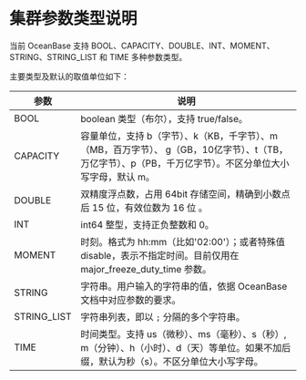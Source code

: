 集群参数类型说明
=============================

当前 OceanBase 支持 BOOL、CAPACITY、DOUBLE、INT、MOMENT、STRING、STRING_LIST 和 TIME 多种参数类型。

主要类型及默认的取值单位如下：

|     参数|     说明   |
|-------------|---------|
| BOOL        | boolean 类型（布尔），支持 true/false。 |
| CAPACITY    | 容量单位，支持 b（字节）、k（KB，千字节）、m（MB，百万字节）、 g（GB，10亿字节）、t（TB，万亿字节）、p（PB，千万亿字节）。不区分单位大小写字母，默认 m。 |
| DOUBLE      | 双精度浮点数，占用 64bit 存储空间，精确到小数点后 15 位，有效位数为 16 位 。 |
| INT         | int64 整型，支持正负整数和 0。   |
| MOMENT      | 时刻。格式为 hh:mm（比如'02:00'）；或者特殊值 disable，表示不指定时间。目前仅用在 major_freeze_duty_time 参数。  |
| STRING      | 字符串。用户输入的字符串的值，依据 OceanBase 文档中对应参数的要求。  |
| STRING_LIST | 字符串列表，即以 `;` 分隔的多个字符串。 |
| TIME        | 时间类型。支持 us（微秒）、ms（毫秒）、s（秒）, m（分钟）、h（小时）、d（天）等单位。如果不加后缀，默认为秒（s）。不区分单位大小写字母。   |
